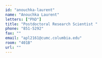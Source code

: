 ```yaml
---
id: "anouchka-laurent"
name: "Anouchka Laurent"
letters: ["PhD"]
title: "Postdoctoral Research Scientist "
phone: "851-5292"
fax: ""
email: "apl2161@cumc.columbia.edu"
room: "401B"
url: ""
---
```

